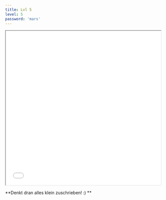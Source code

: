 ```yaml
---
title: Lvl 5
level: 5
password: 'mars'
---
```

<iframe src='/Level5.png' width='100%' height='500px'>

<iframe width="1424" height="582" src="https://www.youtube.com/embed/CduA0TULnow" title="YouTube video player" frameborder="0" allow="accelerometer; autoplay; clipboard-write; encrypted-media; gyroscope; picture-in-picture" allowfullscreen></iframe>

**Denkt dran alles klein zuschrieben! :) **
